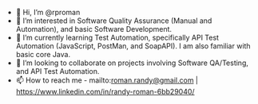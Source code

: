 - 👋 Hi, I’m @rproman
- 👀 I’m interested in Software Quality Assurance (Manual and Automation), and basic Software Development.
- 🌱 I’m currently learning Test Automation, specifically API Test Automation (JavaScript, PostMan, and SoapAPI). I am also familiar with basic core Java.
- 💞️ I’m looking to collaborate on projects involving Software QA/Testing, and API Test Automation.
- 📫 How to reach me - mailto:roman.randy@gmail.com | https://www.linkedin.com/in/randy-roman-6bb29040/

<!---
rproman/rproman is a ✨ special ✨ repository because its `README.md` (this file) appears on your GitHub profile.
You can click the Preview link to take a look at your changes.
--->
